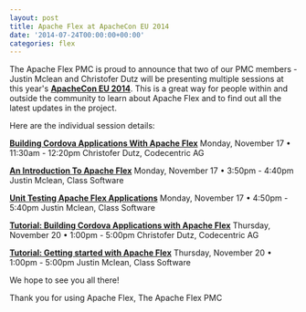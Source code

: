```yaml
---
layout: post
title: Apache Flex at ApacheCon EU 2014
date: '2014-07-24T00:00:00+00:00'
categories: flex
---
```

The Apache Flex PMC is proud to announce that two of our PMC members - Justin Mclean and Christofer Dutz will be presenting multiple sessions at this year's <b><a href="http://apacheconeu2014.sched.org/">ApacheCon EU 2014</a></b>.  This is a great way for people within and outside the community to learn about Apache Flex and to find out all the latest updates in the project.  

Here are the individual session details:

<b><a href="http://apacheconeu2014.sched.org/event/ac5e28bbb37afc4d00b2e24b81809dc5">Building Cordova Applications With Apache Flex</a></b>
Monday, November 17 • 11:30am - 12:20pm
Christofer Dutz, Codecentric AG

<b><a href="http://apacheconeu2014.sched.org/event/748cccb3e498de4fd751e4c39c9eff68">An Introduction To Apache Flex</a></b>
Monday, November 17 • 3:50pm - 4:40pm
Justin Mclean, Class Software

<b><a href="http://apacheconeu2014.sched.org/event/cbd6518906c4a9e9d2f2088d4a4b52a9">Unit Testing Apache Flex Applications</a></b>
Monday, November 17 • 4:50pm - 5:40pm
Justin Mclean, Class Software

<b><a href="http://apacheconeu2014.sched.org/event/4380faf41e9abe69c7946ab15bda07d0">Tutorial: Building Cordova Applications with Apache Flex</a></b>
Thursday, November 20 • 1:00pm - 5:00pm
Christofer Dutz, Codecentric AG

<b><a href="http://apacheconeu2014.sched.org/event/2281fd375a093d843be6bc1cb7ec36d2">Tutorial: Getting started with Apache Flex</a></b>
Thursday, November 20 • 1:00pm - 5:00pm
Justin Mclean, Class Software

We hope to see you all there!

Thank you for using Apache Flex,
The Apache Flex PMC
